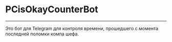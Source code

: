 # PCisOkayCounterBot
___

Это бот для Telegram для контроля времени, прошедшего с момента последней поломки компа шефа.
